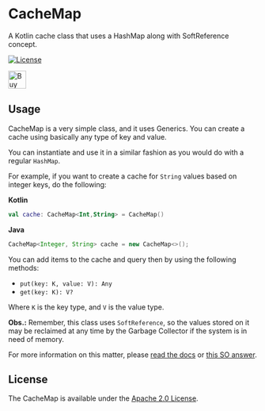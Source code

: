 # CacheMap
A Kotlin cache class that uses a HashMap along with SoftReference concept.

[![License](https://img.shields.io/badge/license-Apache%202.0-blue.svg)](https://github.com/Mauker1/MaterialSearchView/blob/master/LICENSE)

<a href='https://ko-fi.com/A623L7G' target='_blank'><img height='36' style='border:0px;height:36px;' src='https://az743702.vo.msecnd.net/cdn/kofi1.png?v=f' border='0' alt='Buy Me a Coffee at ko-fi.com' /></a>

## Usage

CacheMap is a very simple class, and it uses Generics. You can create a cache using basically any type of key and value.

You can instantiate and use it in a similar fashion as you would do with a regular `HashMap`.

For example, if you want to create a cache for `String` values based on integer keys, do the following:

**Kotlin**

```Kotlin
val cache: CacheMap<Int,String> = CacheMap()
```

**Java**

```java
CacheMap<Integer, String> cache = new CacheMap<>();
```

You can add items to the cache and query then by using the following methods:

- `put(key: K, value: V): Any`
- `get(key: K): V?`

Where `K` is the key type, and `V` is the value type.

**Obs.:** Remember, this class uses `SoftReference`, so the values stored on it may be reclaimed at any time by the Garbage Collector if the system is in need of memory. 

For more information on this matter, please [read the docs](https://docs.oracle.com/javase/7/docs/api/java/lang/ref/SoftReference.html) or [this SO answer](https://stackoverflow.com/a/299702/4070469).

## License
The CacheMap is available under the [Apache 2.0 License](http://www.apache.org/licenses/LICENSE-2.0).
